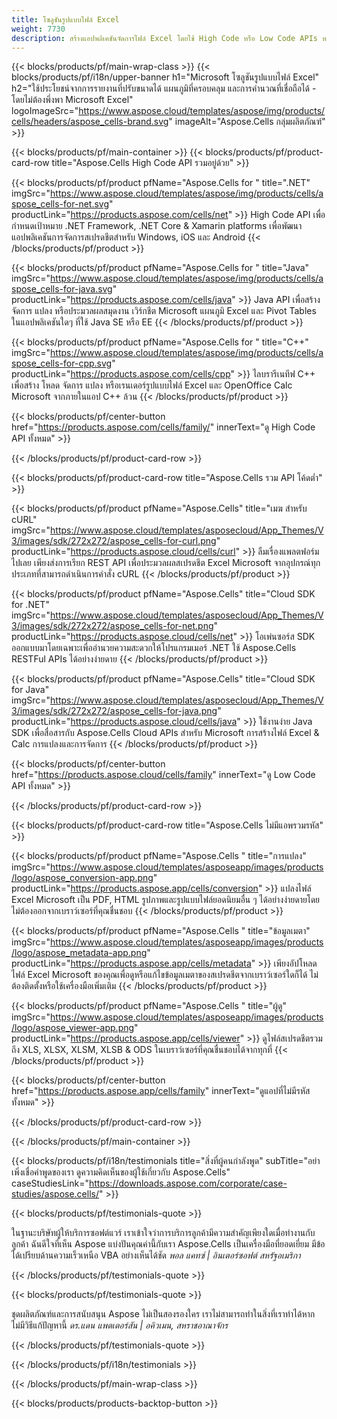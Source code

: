 ```yaml
---
title: โซลูชันรูปแบบไฟล์ Excel
weight: 7730
description: สร้างแอปพลิเคชันจัดการไฟล์ Excel โดยใช้ High Code หรือ Low Code APIs หรือ No Code Apps เพื่อดูเปรียบเทียบ ตรวจสอบ หรือแปลงไฟล์ Excel
---
```

{{< blocks/products/pf/main-wrap-class >}}
{{< blocks/products/pf/i18n/upper-banner h1="Microsoft โซลูชันรูปแบบไฟล์ Excel" h2="ใช้ประโยชน์จากการรายงานที่ปรับขนาดได้ แผนภูมิที่ครอบคลุม และการคำนวณที่เชื่อถือได้ - โดยไม่ต้องพึ่งพา Microsoft Excel" logoImageSrc="https://www.aspose.cloud/templates/aspose/img/products/cells/headers/aspose_cells-brand.svg" imageAlt="Aspose.Cells กลุ่มผลิตภัณฑ์" >}}

{{< blocks/products/pf/main-container >}}
{{< blocks/products/pf/product-card-row title="Aspose.Cells High Code API รวมอยู่ด้วย" >}}

{{< blocks/products/pf/product pfName="Aspose.Cells for " title=".NET" imgSrc="https://www.aspose.cloud/templates/aspose/img/products/cells/aspose_cells-for-net.svg" productLink="https://products.aspose.com/cells/net" >}}
High Code API เพื่อกำหนดเป้าหมาย .NET Framework, .NET Core & Xamarin platforms เพื่อพัฒนาแอปพลิเคชันการจัดการสเปรดชีตสำหรับ Windows, iOS และ Android
{{< /blocks/products/pf/product >}}

{{< blocks/products/pf/product pfName="Aspose.Cells for " title="Java" imgSrc="https://www.aspose.cloud/templates/aspose/img/products/cells/aspose_cells-for-java.svg" productLink="https://products.aspose.com/cells/java" >}}
Java API เพื่อสร้าง จัดการ แปลง หรือประมวลผลสมุดงาน เวิร์กชีต Microsoft แผนภูมิ Excel และ Pivot Tables ในแอปพลิเคชันใดๆ ที่ใช้ Java SE หรือ EE
{{< /blocks/products/pf/product >}}

{{< blocks/products/pf/product pfName="Aspose.Cells for " title="C++" imgSrc="https://www.aspose.cloud/templates/aspose/img/products/cells/aspose_cells-for-cpp.svg" productLink="https://products.aspose.com/cells/cpp" >}}
ไลบรารีเนทีฟ C++ เพื่อสร้าง โหลด จัดการ แปลง หรือเรนเดอร์รูปแบบไฟล์ Excel และ OpenOffice Calc Microsoft จากภายในแอป C++ ล้วน
{{< /blocks/products/pf/product >}}

{{< blocks/products/pf/center-button href="https://products.aspose.com/cells/family/" innerText="ดู High Code API ทั้งหมด" >}}

{{< /blocks/products/pf/product-card-row >}}

{{< blocks/products/pf/product-card-row title="Aspose.Cells รวม API โค้ดต่ำ" >}}

{{< blocks/products/pf/product pfName="Aspose.Cells" title="เมฆ สำหรับ cURL" imgSrc="https://www.aspose.cloud/templates/asposecloud/App_Themes/V3/images/sdk/272x272/aspose_cells-for-curl.png" productLink="https://products.aspose.cloud/cells/curl" >}}
ลืมเรื่องแพลตฟอร์มไปเลย เพียงส่งการเรียก REST API เพื่อประมวลผลสเปรดชีต Excel Microsoft จากอุปกรณ์ทุกประเภทที่สามารถดำเนินการคำสั่ง cURL
{{< /blocks/products/pf/product >}}

{{< blocks/products/pf/product pfName="Aspose.Cells" title="Cloud SDK for .NET" imgSrc="https://www.aspose.cloud/templates/asposecloud/App_Themes/V3/images/sdk/272x272/aspose_cells-for-net.png" productLink="https://products.aspose.cloud/cells/net" >}}
โอเพ่นซอร์ส SDK ออกแบบมาโดยเฉพาะเพื่ออำนวยความสะดวกให้โปรแกรมเมอร์ .NET ใช้ Aspose.Cells RESTFul APIs ได้อย่างง่ายดาย
{{< /blocks/products/pf/product >}}

{{< blocks/products/pf/product pfName="Aspose.Cells" title="Cloud SDK for Java" imgSrc="https://www.aspose.cloud/templates/asposecloud/App_Themes/V3/images/sdk/272x272/aspose_cells-for-java.png" productLink="https://products.aspose.cloud/cells/java" >}}
ใช้งานง่าย Java SDK เพื่อสื่อสารกับ Aspose.Cells Cloud APIs สำหรับ Microsoft การสร้างไฟล์ Excel & Calc การแปลงและการจัดการ
{{< /blocks/products/pf/product >}}

{{< blocks/products/pf/center-button href="https://products.aspose.cloud/cells/family" innerText="ดู Low Code API ทั้งหมด" >}}

{{< /blocks/products/pf/product-card-row >}}

{{< blocks/products/pf/product-card-row title="Aspose.Cells ไม่มีแอพรวมรหัส" >}}

{{< blocks/products/pf/product pfName="Aspose.Cells " title="การแปลง" imgSrc="https://www.aspose.cloud/templates/asposeapp/images/products/logo/aspose_conversion-app.png" productLink="https://products.aspose.app/cells/conversion" >}}
แปลงไฟล์ Excel Microsoft เป็น PDF, HTML รูปภาพและรูปแบบไฟล์ยอดนิยมอื่น ๆ ได้อย่างง่ายดายโดยไม่ต้องออกจากเบราว์เซอร์ที่คุณชื่นชอบ
{{< /blocks/products/pf/product >}}

{{< blocks/products/pf/product pfName="Aspose.Cells " title="ข้อมูลเมตา" imgSrc="https://www.aspose.cloud/templates/asposeapp/images/products/logo/aspose_metadata-app.png" productLink="https://products.aspose.app/cells/metadata" >}}
เพียงอัปโหลดไฟล์ Excel Microsoft ของคุณเพื่อดูหรือแก้ไขข้อมูลเมตาของสเปรดชีตจากเบราว์เซอร์ใดก็ได้ ไม่ต้องติดตั้งหรือใช้เครื่องมือเพิ่มเติม
{{< /blocks/products/pf/product >}}

{{< blocks/products/pf/product pfName="Aspose.Cells " title="ผู้ดู" imgSrc="https://www.aspose.cloud/templates/asposeapp/images/products/logo/aspose_viewer-app.png" productLink="https://products.aspose.app/cells/viewer" >}}
ดูไฟล์สเปรดชีตรวมถึง XLS, XLSX, XLSM, XLSB & ODS ในเบราว์เซอร์ที่คุณชื่นชอบได้จากทุกที่
{{< /blocks/products/pf/product >}}

{{< blocks/products/pf/center-button href="https://products.aspose.app/cells/family" innerText="ดูแอปที่ไม่มีรหัสทั้งหมด" >}}

{{< /blocks/products/pf/product-card-row >}}

{{< /blocks/products/pf/main-container >}}

{{< blocks/products/pf/i18n/testimonials title="สิ่งที่ผู้คนกำลังพูด" subTitle="อย่าเพิ่งเชื่อคำพูดของเรา ดูความคิดเห็นของผู้ใช้เกี่ยวกับ Aspose.Cells" caseStudiesLink="https://downloads.aspose.com/corporate/case-studies/aspose.cells/" >}}

{{< blocks/products/pf/testimonials-quote >}}
<p class="first">
 ในฐานะบริษัทผู้ให้บริการซอฟต์แวร์ เราเข้าใจว่าการบริการลูกค้ามีความสำคัญเพียงใดเมื่อทำงานกับลูกค้า ฉันดีใจที่เห็น Aspose แบ่งปันคุณค่านี้กับเรา Aspose.Cells เป็นเครื่องมือที่ยอดเยี่ยม มีข้อได้เปรียบด้านความเร็วเหนือ VBA อย่างเห็นได้ชัด
 <em>
 พอล แคทซ์ | อินเตอร์ซอฟต์ สหรัฐอเมริกา
 </em>
</p>

{{< /blocks/products/pf/testimonials-quote >}}

{{< blocks/products/pf/testimonials-quote >}}
<p class="second">
 ชุดผลิตภัณฑ์และการสนับสนุน Aspose ไม่เป็นสองรองใคร เราไม่สามารถทำในสิ่งที่เราทำได้หากไม่มีวิธีแก้ปัญหานี้
 <em>
 ดร.แดน แพตเตอร์สัน | อคิวเมน, สหราชอาณาจักร
 </em>
</p>

{{< /blocks/products/pf/testimonials-quote >}}

{{< /blocks/products/pf/i18n/testimonials >}}

{{< /blocks/products/pf/main-wrap-class >}}

{{< blocks/products/products-backtop-button >}}
